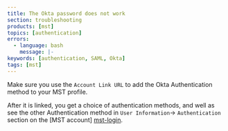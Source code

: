 ```yaml
---
title: The Okta password does not work
section: troubleshooting
products: [mst]
topics: [authentication]
errors:
  - language: bash
    message: |- 
keywords: [authentication, SAML, Okta]
tags: [mst]
---
```


Make sure you use the `Account Link URL` to add the Okta Authentication method to
your MST profile.

After it is linked, you get a choice of authentication methods, and 
well as see the other Authentication method in `User Information`->
`Authentication` section on the [MST account] [mst-login].

[mst-login]: https://portal.managed.timescale.com